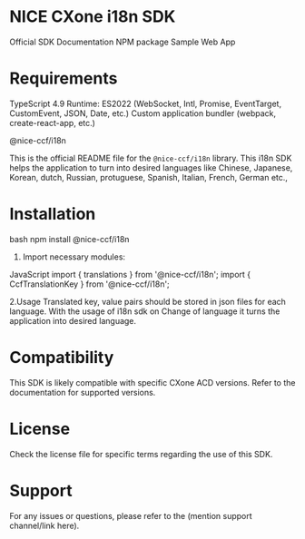 # NICE CXone i18n SDK

Official SDK Documentation
NPM package
Sample Web App

# Requirements
TypeScript 4.9
Runtime: ES2022 (WebSocket, Intl, Promise, EventTarget, CustomEvent, JSON, Date, etc.)
Custom application bundler (webpack, create-react-app, etc.)

@nice-ccf/i18n

This is the official README file for the `@nice-ccf/i18n` library. This i18n SDK helps the application to turn into desired languages like Chinese, Japanese, Korean, dutch, Russian, protuguese, Spanish, Italian, French, German etc.,

# Installation

bash
npm install @nice-ccf/i18n

1. Import necessary modules:

JavaScript
import { translations } from '@nice-ccf/i18n';
import { CcfTranslationKey } from '@nice-ccf/i18n';

2.Usage
Translated key, value pairs should be stored in json files for each language. With the usage of i18n sdk on Change of language it turns the application into desired language.

# Compatibility

This SDK is likely compatible with specific CXone ACD versions. Refer to the documentation for supported versions.

# License

Check the license file for specific terms regarding the use of this SDK.

# Support
For any issues or questions, please refer to the (mention support channel/link here).